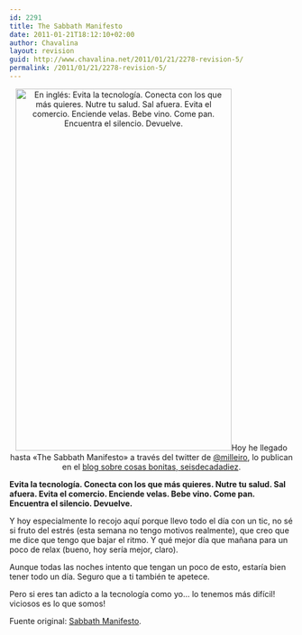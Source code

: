 ```yaml
---
id: 2291
title: The Sabbath Manifesto
date: 2011-01-21T18:12:10+02:00
author: Chavalina
layout: revision
guid: http://www.chavalina.net/2011/01/21/2278-revision-5/
permalink: /2011/01/21/2278-revision-5/
---
```

<p style="text-align: center;">
  <img class="size-full wp-image-2287  aligncenter" title="sabbath-manifesto" src="http://www.chavalina.net/imagenes/2011/01/sabbath-manifesto.png" alt="En inglés: Evita la tecnología. Conecta con los que más quieres. Nutre tu salud. Sal afuera. Evita el comercio. Enciende velas. Bebe vino. Come pan. Encuentra el silencio. Devuelve." width="383" height="643" srcset="http://www.chavalina.net/imagenes/2011/01/sabbath-manifesto.png 383w, http://www.chavalina.net/imagenes/2011/01/sabbath-manifesto-178x300.png 178w, http://www.chavalina.net/imagenes/2011/01/sabbath-manifesto-297x500.png 297w" sizes="(max-width: 383px) 100vw, 383px" />Hoy he llegado hasta «The Sabbath Manifesto» a través del twitter de <a href="http://twitter.com/milleiro" target="_blank">@milleiro</a>, lo publican en el <a href="http://bit.ly/etjVNW" target="_blank">blog sobre cosas bonitas, seisdecadadiez</a>.
</p>

**Evita la tecnología. Conecta con los que más quieres. Nutre tu salud. Sal afuera. Evita el comercio. Enciende velas. Bebe vino. Come pan. Encuentra el silencio. Devuelve.**

Y hoy especialmente lo recojo aquí porque llevo todo el día con un tic, no sé si fruto del estrés (esta semana no tengo motivos realmente), que creo que me dice que tengo que bajar el ritmo. Y qué mejor día que mañana para un poco de relax (bueno, hoy sería mejor, claro).

Aunque todas las noches intento que tengan un poco de esto, estaría bien tener todo un día. Seguro que a ti también te apetece.

Pero si eres tan adicto a la tecnología como yo&#8230; lo tenemos más difícil! viciosos es lo que somos!

Fuente original: <a href="http://www.sabbathmanifesto.org/" target="_blank">Sabbath Manifesto</a>.